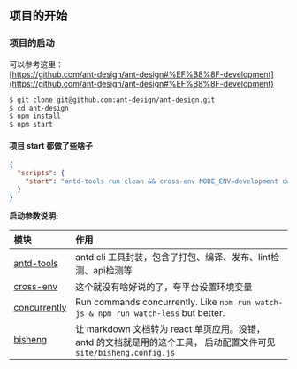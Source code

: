 ## 项目的开始

### 项目的启动
可以参考这里：                 
[https://github.com/ant-design/ant-design#%EF%B8%8F-development](https://github.com/ant-design/ant-design#%EF%B8%8F-development)

```bash
$ git clone git@github.com:ant-design/ant-design.git
$ cd ant-design
$ npm install
$ npm start
```

#### 项目 start 都做了些啥子
```json
{
  "scripts": {
    "start": "antd-tools run clean && cross-env NODE_ENV=development concurrently \"npm run color-less\" \"bisheng start -c ./site/bisheng.config.js\""
  }
}
```

**启动参数说明:**                         

模块 | 作用             
:-|:-                   
[antd-tools](https://github.com/ant-design/antd-tools)  | antd cli 工具封装，包含了打包、编译、发布、lint检测、api检测等
[cross-env](https://github.com/kentcdodds/cross-env) | 这个就没有啥好说的了，夸平台设置环境变量
[concurrently](https://github.com/open-cli-tools/concurrently) | Run commands concurrently. Like `npm run watch-js & npm run watch-less` but better.
[bisheng](https://github.com/benjycui/bisheng) | 让 markdown 文档转为 react 单页应用。没错，antd 的文档就是用的这个工具， 启动配置文件可见 `site/bisheng.config.js`






